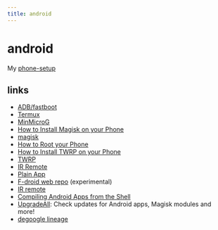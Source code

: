 ```yaml
---
title: android
---
```

# android

My [phone-setup](https://polarhive.net/blog/digital-minimalism-on-my-phone-foss)

## links

- [ADB/fastboot](https://developer.android.com/tools/releases/platform-tools)
- [Termux](https://termux.dev/en/)
- [MinMicroG](https://github.com/FriendlyNeighborhoodShane/MinMicroG_releases/releases)
- [How to Install Magisk on your Phone](https://www.xda-developers.com/how-to-install-magisk/)
- [magisk](https://github.com/topjohnwu/Magisk)
- [How to Root your Phone](https://www.xda-developers.com/root/)
- [How to Install TWRP on your Phone](https://www.xda-developers.com/how-to-install-twrp/)
- [TWRP](https://twrp.me/)
- [IR Remote](https://www.f-droid.org/packages/us.spotco.ir_remote/)
- [Plain App](https://www.f-droid.org/packages/com.ismartcoding.plain/)
- [F-droid web repo](https://fdroid-webdash.h4x.at/app/#/packages) (experimental)
- [IR remote](https://www.f-droid.org/packages/us.spotco.ir_remote/)
- [Compiling Android Apps from the Shell](https://piped.video/watch?v=8nFgCRnYMj8)
- [UpgradeAll](https://f-droid.org/packages/net.xzos.upgradeall/): Check updates for Android apps, Magisk modules and more!
- [degoogle lineage](https://old.reddit.com/r/LineageOS/comments/cl5c90/degoogling_lineageos_instructions_august_2019/)

